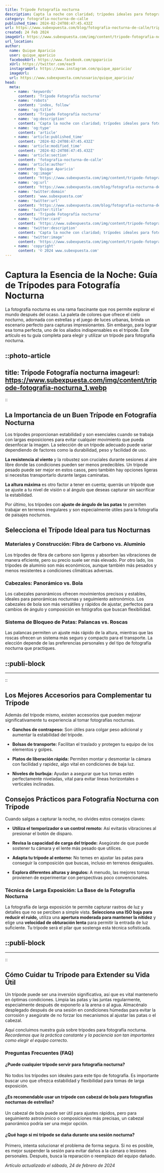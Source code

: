 ```yaml
---
title: Trípode Fotografía nocturna
description: Capta la noche con claridad; trípodes ideales para fotografía nocturna. Estabilidad y precisión para tus mejores tomas estelares.
category: fotografia-nocturna-de-calle
published_time: 2024-02-24T08:47:45.432Z
url: https://www.subexpuesta.com/blog/fotografia-nocturna-de-calle/tripode-fotografia-nocturna
created: 24 Feb 2024
imageUrl: https://www.subexpuesta.com/img/content/tripode-fotografia-nocturna_1.webp
url_location:
author:
  name: Quique Aparicio
  user: quique_aparicio
  facebookUrl: https://www.facebook.com/qaparicio
  xUrl: https://twitter.com/eac9
  instagramUrl: https://www.instagram.com/quique_aparicio/
  imageUrl: 
  url: https://www.subexpuesta.com/usuario/quique_aparicio/
head:
  meta:
    - name: 'keywords'
      content: 'Trípode Fotografía nocturna'
    - name: 'robots'
      content: 'index, follow'
    - name: 'og:title'
      content: 'Trípode Fotografía nocturna'
    - name: 'og:description'
      content: 'Capta la noche con claridad; trípodes ideales para fotografía nocturna. Estabilidad y precisión para tus mejores tomas estelares.'
    - name: 'og:type'
      content: 'article'
    - name: 'article:published_time'
      content: '2024-02-24T08:47:45.432Z'
    - name: 'article:modified_time'
      content: '2024-02-24T08:47:45.432Z'
    - name: 'article:section'
      content: 'fotografia-nocturna-de-calle'
    - name: 'article:author'
      content: 'Quique Aparicio'
    - name: 'og:image'
      content: 'https://www.subexpuesta.com/img/content/tripode-fotografia-nocturna_1.webp'
    - name: 'og:url'
      content: 'https://www.subexpuesta.com/blog/fotografia-nocturna-de-calle/tripode-fotografia-nocturna'
    - name: 'twitter:domain'
      content: 'www.subexpuesta.com'
    - name: 'twitter:url'
      content: 'https://www.subexpuesta.com/blog/fotografia-nocturna-de-calle/tripode-fotografia-nocturna'
    - name: 'twitter:title'
      content: 'Trípode Fotografía nocturna'
    - name: 'twitter:card'
      content: 'https://www.subexpuesta.com/img/content/tripode-fotografia-nocturna_1.webp'
    - name: 'twitter:description'
      content: 'Capta la noche con claridad; trípodes ideales para fotografía nocturna. Estabilidad y precisión para tus mejores tomas estelares.'
    - name: 'twitter:image'
      content: 'https://www.subexpuesta.com/img/content/tripode-fotografia-nocturna_1.webp'
    - name: 'copyright'
      content: '© 2024 www.subexpuesta.com'
---
```

# Captura la Esencia de la Noche: Guía de Trípodes para Fotografía Nocturna

La fotografía nocturna es una rama fascinante que nos permite explorar el mundo después del ocaso. La paleta de colores que ofrece el cielo nocturno, adornada con estrellas y el juego de luces urbanas, brinda un escenario perfecto para capturas impresionantes. Sin embargo, para lograr esa toma perfecta, uno de los aliados indispensables es el trípode. Este artículo es tu guía completa para elegir y utilizar un trípode para fotografía nocturna.


::photo-article
---
title: Trípode Fotografía nocturna
imageurl: https://www.subexpuesta.com/img/content/tripode-fotografia-nocturna_1.webp
---
::



## La Importancia de un Buen Trípode en Fotografía Nocturna

Los trípodes proporcionan estabilidad y son esenciales cuando se trabaja con largas exposiciones para evitar cualquier movimiento que pueda desenfocar la imagen. La selección de un trípode adecuado puede variar dependiendo de factores como la durabilidad, peso y facilidad de uso.

**La resistencia al viento** y la robustez son cruciales durante sesiones al aire libre donde las condiciones pueden ser menos predecibles. Un trípode pesado puede ser mejor en estos casos, pero también hay opciones ligeras si necesitas transportarlo durante largas caminatas.

**La altura máxima** es otro factor a tener en cuenta; querrás un trípode que se ajuste a tu nivel de visión o al ángulo que deseas capturar sin sacrificar la estabilidad.

Por último, los trípodes con **ajuste de ángulo de las patas** te permiten trabajar en terrenos irregulares y son especialmente útiles para la fotografía de paisajes nocturnos.

## Selecciona el Trípode Ideal para tus Nocturnas

### Materiales y Construcción: Fibra de Carbono vs. Aluminio

Los trípodes de fibra de carbono son ligeros y absorben las vibraciones de manera eficiente, pero su precio suele ser más elevado. Por otro lado, los trípodes de aluminio son más económicos, aunque también más pesados y menos resistentes a condiciones climáticas adversas.

### Cabezales: Panorámico vs. Bola

Los cabezales panorámicos ofrecen movimientos precisos y estables, ideales para panorámicas nocturnas y seguimiento astronómico. Los cabezales de bola son más versátiles y rápidos de ajustar, perfectos para cambios de ángulo y composición en fotógrafos que buscan flexibilidad.

### Sistema de Bloqueo de Patas: Palancas vs. Roscas

Las palancas permiten un ajuste más rápido de la altura, mientras que las roscas ofrecen un sistema más seguro y compacto para el transporte. La elección depende de las preferencias personales y del tipo de fotografía nocturna que practiques.


  ::publi-block
  ---
  ---
  ::
  
  

## Los Mejores Accesorios para Complementar tu Trípode

Además del trípode mismo, existen accesorios que pueden mejorar significativamente tu experiencia al tomar fotografías nocturnas.

- **Ganchos de contrapeso:** Son útiles para colgar peso adicional y aumentar la estabilidad del trípode.

- **Bolsas de transporte:** Facilitan el traslado y protegen tu equipo de los elementos y golpes.

- **Platos de liberación rápida:** Permiten montar y desmontar la cámara con facilidad y rapidez, algo vital en condiciones de baja luz.

- **Niveles de burbuja:** Ayudan a asegurar que tus tomas estén perfectamente niveladas, vital para evitar líneas horizontales o verticales inclinadas.

## Consejos Prácticos para Fotografía Nocturna con Trípode

Cuando salgas a capturar la noche, no olvides estos consejos claves:

- **Utiliza el temporizador o un control remoto:** Así evitarás vibraciones al presionar el botón de disparo.

- **Revisa la capacidad de carga del trípode:** Asegúrate de que puede sostener tu cámara y el lente más pesado que utilices.

- **Adapta tu trípode al entorno:** No temes en ajustar las patas para conseguir la composición que buscas, incluso en terrenos desiguales.

- **Explora diferentes alturas y ángulos:** A menudo, las mejores tomas provienen de experimentar con perspectivas poco convencionales.

### Técnica de Larga Exposición: La Base de la Fotografía Nocturna

La fotografía de larga exposición te permite capturar rastros de luz y detalles que no se perciben a simple vista. **Selecciona una ISO baja para reducir el ruido,** utiliza una **apertura moderada para mantener la nitidez** y elige una **velocidad de obturación lenta** para permitir la entrada de luz suficiente. Tu trípode será el pilar que sostenga esta técnica sofisticada.


  ::publi-block
  ---
  ---
  ::
  
  

## Cómo Cuidar tu Trípode para Extender su Vida Útil

Un trípode puede ser una inversión significativa, así que es vital mantenerlo en óptimas condiciones. Limpia las patas y las juntas regularmente, especialmente después de exponerlo a la arena o al agua. Almacénalo desplegado después de una sesión en condiciones húmedas para evitar la corrosión y asegúrate de no forzar los mecanismos al ajustar las patas o el cabezal.

Aquí concluimos nuestra guía sobre trípodes para fotografía nocturna. *Recordemos que la práctica constante y la paciencia son tan importantes como elegir el equipo correcto.*

### Preguntas Frecuentes (FAQ)

#### ¿Puede cualquier trípode servir para fotografía nocturna?
No todos los trípodes son ideales para este tipo de fotografía. Es importante buscar uno que ofrezca estabilidad y flexibilidad para tomas de larga exposición.

#### ¿Es recomendable usar un trípode con cabezal de bola para fotografías nocturnas de estrellas?
Un cabezal de bola puede ser útil para ajustes rápidos, pero para seguimiento astronómico o composiciones más precisas, un cabezal panorámico podría ser una mejor opción.

#### ¿Qué hago si mi trípode se daña durante una sesión nocturna?
Primero, intenta solucionar el problema de forma segura. Si no es posible, es mejor suspender la sesión para evitar daños a la cámara o lesiones personales. Después, busca la reparación o reemplazo del equipo dañado.

_Artículo actualizado el sábado, 24 de febrero de 2024_
